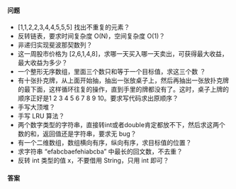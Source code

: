 #### 问题
+ [1,1,2,2,3,4,4,5,5,5]  找出不重复的元素？
+ 反转链表，要求时间复杂度 O(N)，空间复杂度 O(1)？
+ 非递归实现斐波那契数列？
+ 这一周股市价格为 [2,6,1,4,8]，求哪一天买入哪一天卖出，可获得最大收益，最大收益为多少？
+ 一个整形无序数组，里面三个数只和等于一个目标值，求这三个数 ？
+ 有十张扑克牌，从上面开始抽，抽出一张放桌子上，然后再抽出一张放扑克牌的最下面，这样循环往复的操作，直到手里的牌都没有了。这时，桌子上牌的顺序正好是1 2 3 4 5 6 7 8 9 10。要求写代码求出原顺序？
+ 手写大顶堆？
+ 手写 LRU 算法？
+ 两个数字类型的字符串，直接转int或者double肯定都放不下，然后求这两个数的和，返回值还是字符串，要求无 bug？
+ 有一个二维数组，数组横向有序，纵向有序，求目标值的位置？
+ 求字符串 “efabcbaefehiabcba” 中最长的回文数，不去重？
+ 反转 int 类型的值 x，不要借用 String，只用 int 即可？




#### 答案


